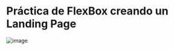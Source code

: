 # Práctica de FlexBox creando un Landing Page

![image](https://raw.githubusercontent.com/velfin13/practica_landing_page_flexbox/main/practica.gif)
